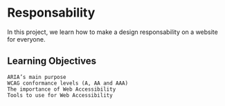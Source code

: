 # Responsability

In this project, we learn how to make a design responsability on a website for everyone.

## Learning Objectives

    ARIA’s main purpose
    WCAG conformance levels (A, AA and AAA)
    The importance of Web Accessibility
    Tools to use for Web Accessibility